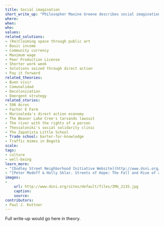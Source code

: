 ```yaml
---
title: Social imagination
short_write_up: "Philosopher Maxine Greene describes social imagination as the ability to “look at the world as if it could be otherwise.” It is the capacity, both creative and moral, to envision alternative possibilities for our communities and our world. The social imagination makes social change possible because an understanding of what might be gives us a perspective from which to challenge things as they are, as well as the hope and determination we need to build something different. To develop our social imaginations is to become more “wide-awake” to injustice in the world, a vital first step in inspiring us to change it."
where: 
when:  
who: 
values:
related_solutions:
- (Re)Claiming space through public art
- Basic income
- Community currency
- Maximum wage
- Peer Production License
- Shorter work week
- Solutions seized through direct action
- Pay it forward
related_theories:
- Buen vivir
- Comunalidad
- Decolonization
- Emergent strategy
related_stories:
- 596 Acres
- Factor E Farm
- Marinaleda's direct action economy
- The Beaver Lake Cree's tarsands lawsuit
- The river with the rights of a person
- Thessaloniki's social solidarity clinic
- The Zapatista Little School
- Trade school: barter-for-knowledge
- Traffic mimes in Bogotá
scale:
tags: 
- culture
- well-being
learn_more:
- "[Dudley Street Neighborhood Initiative Website](http://www.dsni.org/)"
- "[Peter Medoff & Holly Sklar. Streets of Hope: The Fall and Rise of an Urban Neighborhood. South End Press, 1994.](http://www.southendpress.org/2004/items/StreetsHope)"
images:
-
    url: http://www.dsni.org/sites/default/files/IMG_2135.jpg
    caption:
    source:
contributors:
- Paul J. Kuttner
---
```

Full write-up would go here in theory.
